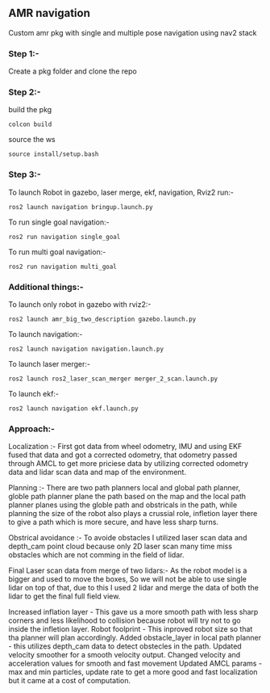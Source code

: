 ## AMR navigation
Custom amr pkg with single and multiple pose navigation using nav2 stack

###

### Step 1:-
Create a pkg folder and clone the repo

### Step 2:-
build the pkg
```
colcon build
```

source the ws
```
source install/setup.bash
```

### Step 3:-
To launch Robot in gazebo, laser merge, ekf, navigation, Rviz2 run:- 
```
ros2 launch navigation bringup.launch.py
```

To run single goal navigation:-
```
ros2 run navigation single_goal
```

To run multi goal navigation:-
```
ros2 run navigation multi_goal
```


### Additional things:-

To launch only robot in gazebo with rviz2:-
```
ros2 launch amr_big_two_description gazebo.launch.py
```

To launch navigation:-
```
ros2 launch navigation navigation.launch.py
```

To launch laser merger:-
``` 
ros2 launch ros2_laser_scan_merger merger_2_scan.launch.py
```

To launch ekf:-
```
ros2 launch navigation ekf.launch.py
```

### Approach:-

Localization :-
First got data from wheel odometry, IMU and using EKF fused that data and got a corrected odometry, that odometry passed through AMCL to get more priciese data by utilizing corrected odometry data and lidar scan data and map of the environment.

Planning :-
There are two path planners local and global path planner, globle path planner plane the path based on the map and the local path planner planes using the globle path and obstricals in the path, while planning the size of the robot also plays a crussial role, infletion layer there to give a path which is more secure, and have less sharp turns.

Obstrical avoidance :-
To avoide obstacles I utilized laser scan data and depth_cam point cloud because only 2D laser scan many time miss obstacles which are not comming in the field of lidar.

Final Laser scan data from merge of two lidars:-
As the robot model is a bigger and used to move the boxes, So we will not be able to use single lidar on top of that, due to this I used 2 lidar and merge the data of both the lidar to get the final full field view. 

Increased inflation layer - This gave us a more smooth path with less sharp corners and less likelihood to collision because robot will try not to go inside the infletion layer.
Robot foolprint - This inproved robot size so that tha planner will plan accordingly.
Added obstacle_layer in local path planner - this utilizes depth_cam data to detect obstecles in the path.
Updated velocity smoother for a smooth velocity output.
Changed velocity and acceleration values for smooth and fast movement
Updated AMCL params - max and min particles, update rate to get a more good and fast localization but it came at a cost of computation.


